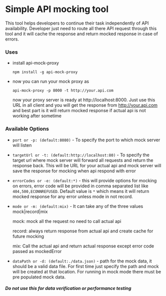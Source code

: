 # Simple API mocking tool

This tool helps developers to continue their task independently of API availability. Developer just need to route all there API request through this tool and it will cache the response and return mocked response in case of errors.

### Uses

- install api-mock-proxy

  `npm install -g api-mock-proxy`

- now you can run your mock proxy as

  `api-mock-proxy -p 8000 -t http://your.api.com`

  now your proxy server is ready at http://localhost:8000. Just use this URL in all client and you will get the response from http://your.api.com and best part is it will return mocked response if actual api is not working after sometime

### Available Options

- `port or -p: (default:8080)` -
  To specify the port to which mock server will listen

- `targetUrl or -t: (default:http://localhost:80)` -
  To specify the target url where mock server will forward all requests and return the response back. This will be URL for your actual api and mock server will save the response for mocking when api respond with error

- `errorCodes or -e: (default:*)` -
  this will provide options for mocking on errors, error code will be provided in comma separated list like `404,500,ECONNREFUSED`. Default value is `*` which means it will return mocked response for any error unless mode in not record.

- `mode or -m: (default:mix)` -
  It can take any of the three values mock|record|mix

  mock: mock all the request no need to call actual api

  record: always return response from actual api and create cache for future mocking

  mix: Call the actual api and return actual response except error code passed as mockedError

- `dataPath or -d: (default:./data.json)` -
  path for the mock data, it should be a valid data file.
  For first time just specify the path and mock will be created at that location.
  For running in mock mode there must be pre populated mock data.

##### Do not use this for data verification or performance testing
